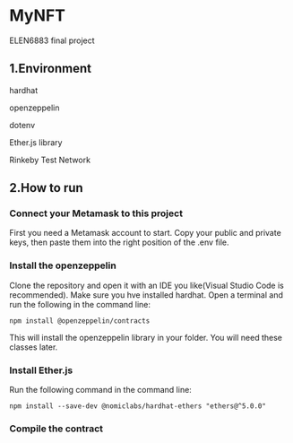 # MyNFT
ELEN6883 final project

## 1.Environment

hardhat

openzeppelin

dotenv

Ether.js library

Rinkeby Test Network

## 2.How to run
### Connect your Metamask to this project
First you need a Metamask account to start. Copy your public and private keys, then paste them into the right position of the .env file.

### Install the openzeppelin
Clone the repository and open it with an IDE you like(Visual Studio Code is recommended). Make sure you hve installed hardhat. Open a terminal and run the following in the command line:

```
npm install @openzeppelin/contracts
```
This will install the openzeppelin library in your folder. You will need these classes later.

### Install Ether.js
Run the following command in the command line:
```
npm install --save-dev @nomiclabs/hardhat-ethers "ethers@^5.0.0"
```
### Compile the contract
